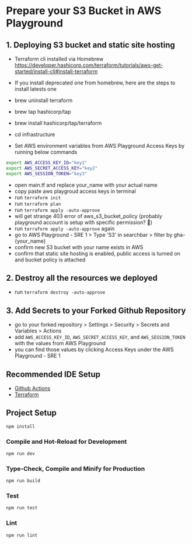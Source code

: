 # Prepare your S3 Bucket in AWS Playground

## 1. Deploying S3 bucket and static site hosting

- Terraform cli installed via Homebrew https://developer.hashicorp.com/terraform/tutorials/aws-get-started/install-cli#install-terraform
- If you install deprecated one from homebrew, here are the steps to install latests one
- brew uninstall terraform
- brew tap hashicorp/tap
- brew install hashicorp/tap/terraform

- cd infrastructure

- Set AWS environment variables from AWS Playground Access Keys by running below commands

```sh
export AWS_ACCESS_KEY_ID="key1"
export AWS_SECRET_ACCESS_KEY="key2"
export AWS_SESSION_TOKEN="key3"
```

- open main.tf and replace your_name with your actual name
- copy paste aws playgroud access keys in terminal
- run `terraform init`
- run `terraform plan`
- run `terraform apply -auto-approve`
- will get strange 403 error of aws_s3_bucket_policy (probably playground account is setup with specific permission? 🤔)
- run `terraform apply -auto-approve` again
- go to AWS Playground - SRE 1 > Type 'S3' in searchbar > filter by gha-{your_name}
- confirm new S3 bucket with your name exists in AWS
- confirm that static site hosting is enabled, public access is turned on and bucket policy is attached

## 2. Destroy all the resources we deployed

- run `terraform destroy -auto-approve`

## 3. Add Secrets to your Forked Github Repository

- go to your forked repository > Settings > Security > Secrets and Variables > Actions
- add `AWS_ACCESS_KEY_ID`, `AWS_SECRET_ACCESS_KEY`, and `AWS_SESSION_TOKEN` with the values from AWS Playground
- you can find those values by clicking Access Keys under the AWS Playground - SRE 1

## Recommended IDE Setup

- [Github Actions](https://marketplace.visualstudio.com/items?itemName=GitHub.vscode-github-actions)
- [Terraform](https://marketplace.visualstudio.com/items?itemName=HashiCorp.terraform)

## Project Setup

```sh
npm install
```

### Compile and Hot-Reload for Development

```sh
npm run dev
```

### Type-Check, Compile and Minify for Production

```sh
npm run build
```

### Test

```sh
npm run test
```

### Lint

```sh
npm run lint
```
